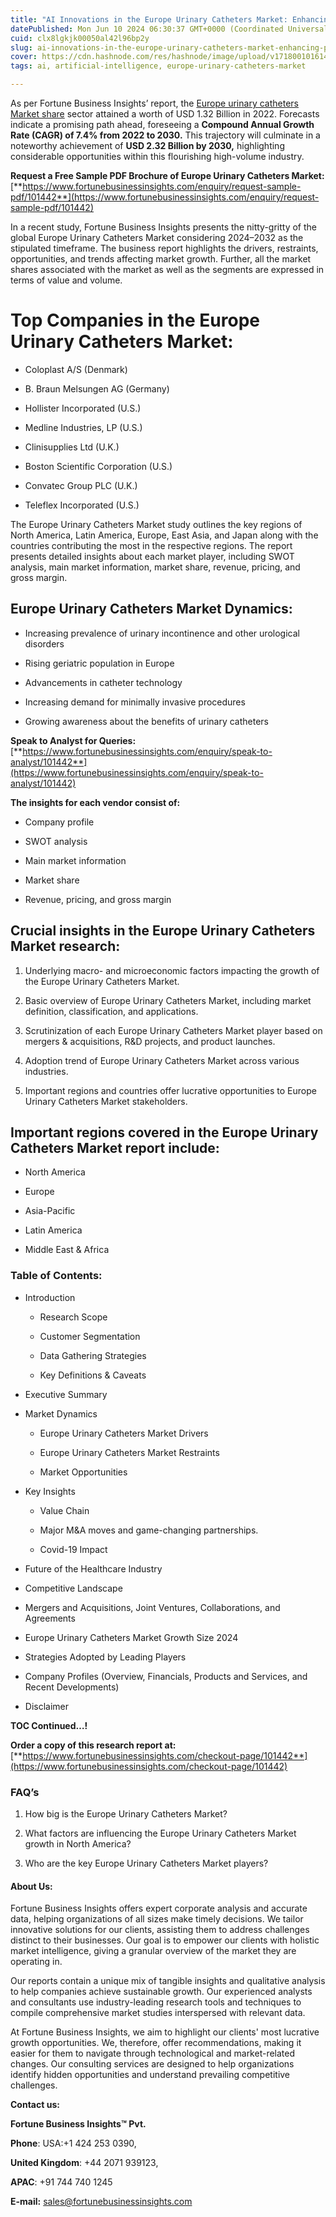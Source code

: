 ```yaml
---
title: "AI Innovations in the Europe Urinary Catheters Market: Enhancing Patient Care"
datePublished: Mon Jun 10 2024 06:30:37 GMT+0000 (Coordinated Universal Time)
cuid: clx8lgkjk00050al42l96bp2y
slug: ai-innovations-in-the-europe-urinary-catheters-market-enhancing-patient-care
cover: https://cdn.hashnode.com/res/hashnode/image/upload/v1718001016140/07988d70-5bec-4917-979e-6606a573a467.png
tags: ai, artificial-intelligence, europe-urinary-catheters-market

---
```


As per Fortune Business Insights’ report, the [Europe urinary catheters Market share](https://www.fortunebusinessinsights.com/industry-reports/europe-urinary-catheters-market-101442) sector attained a worth of USD 1.32 Billion in 2022. Forecasts indicate a promising path ahead, foreseeing a **Compound Annual Growth Rate (CAGR) of 7.4% from 2022 to 2030.** This trajectory will culminate in a noteworthy achievement of **USD 2.32 Billion by 2030,** highlighting considerable opportunities within this flourishing high-volume industry.

**Request a Free Sample PDF Brochure of Europe Urinary Catheters Market:** [**https://www.fortunebusinessinsights.com/enquiry/request-sample-pdf/101442**](https://www.fortunebusinessinsights.com/enquiry/request-sample-pdf/101442)

In a recent study, Fortune Business Insights presents the nitty-gritty of the global Europe Urinary Catheters Market considering 2024–2032 as the stipulated timeframe. The business report highlights the drivers, restraints, opportunities, and trends affecting market growth. Further, all the market shares associated with the market as well as the segments are expressed in terms of value and volume.

# **Top Companies in the Europe Urinary Catheters Market:**

* Coloplast A/S (Denmark)
    
* B. Braun Melsungen AG (Germany)
    
* Hollister Incorporated (U.S.)
    
* Medline Industries, LP (U.S.)
    
* Clinisupplies Ltd (U.K.)
    
* Boston Scientific Corporation (U.S.)
    
* Convatec Group PLC (U.K.)
    
* Teleflex Incorporated (U.S.)
    

The Europe Urinary Catheters Market study outlines the key regions of North America, Latin America, Europe, East Asia, and Japan along with the countries contributing the most in the respective regions. The report presents detailed insights about each market player, including SWOT analysis, main market information, market share, revenue, pricing, and gross margin.

## Europe Urinary Catheters Market **Dynamics**:

* Increasing prevalence of urinary incontinence and other urological disorders
    
* Rising geriatric population in Europe
    
* Advancements in catheter technology
    
* Increasing demand for minimally invasive procedures
    
* Growing awareness about the benefits of urinary catheters
    

**Speak to Analyst for Queries:** [**https://www.fortunebusinessinsights.com/enquiry/speak-to-analyst/101442**](https://www.fortunebusinessinsights.com/enquiry/speak-to-analyst/101442)

**The insights for each vendor consist of:**

* Company profile
    
* SWOT analysis
    
* Main market information
    
* Market share
    
* Revenue, pricing, and gross margin
    

## **Crucial insights in the Europe Urinary Catheters Market research:**

1. Underlying macro- and microeconomic factors impacting the growth of the Europe Urinary Catheters Market.
    
2. Basic overview of Europe Urinary Catheters Market, including market definition, classification, and applications.
    
3. Scrutinization of each Europe Urinary Catheters Market player based on mergers & acquisitions, R&D projects, and product launches.
    
4. Adoption trend of Europe Urinary Catheters Market across various industries.
    
5. Important regions and countries offer lucrative opportunities to Europe Urinary Catheters Market stakeholders.
    

## **Important regions covered in the Europe Urinary Catheters Market report include:**

* North America
    
* Europe
    
* Asia-Pacific
    
* Latin America
    
* Middle East & Africa
    

### **Table of Contents:**

* Introduction
    
    * Research Scope
        
    * Customer Segmentation
        
    * Data Gathering Strategies
        
    * Key Definitions & Caveats
        
* Executive Summary
    
* Market Dynamics
    
    * Europe Urinary Catheters Market Drivers
        
    * Europe Urinary Catheters Market Restraints
        
    * Market Opportunities
        
* Key Insights
    
    * Value Chain
        
    * Major M&A moves and game-changing partnerships.
        
    * Covid-19 Impact
        
* Future of the Healthcare Industry
    
* Competitive Landscape
    
* Mergers and Acquisitions, Joint Ventures, Collaborations, and Agreements
    
* Europe Urinary Catheters Market Growth Size 2024
    
* Strategies Adopted by Leading Players
    
* Company Profiles (Overview, Financials, Products and Services, and Recent Developments)
    
* Disclaimer
    

**TOC Continued…!**

**Order a copy of this research report at:** [**https://www.fortunebusinessinsights.com/checkout-page/101442**](https://www.fortunebusinessinsights.com/checkout-page/101442)

### **FAQ’s**

1. How big is the Europe Urinary Catheters Market?
    
2. What factors are influencing the Europe Urinary Catheters Market growth in North America?
    
3. Who are the key Europe Urinary Catheters Market players?
    

#### **About Us:**

Fortune Business Insights offers expert corporate analysis and accurate data, helping organizations of all sizes make timely decisions. We tailor innovative solutions for our clients, assisting them to address challenges distinct to their businesses. Our goal is to empower our clients with holistic market intelligence, giving a granular overview of the market they are operating in.

Our reports contain a unique mix of tangible insights and qualitative analysis to help companies achieve sustainable growth. Our experienced analysts and consultants use industry-leading research tools and techniques to compile comprehensive market studies interspersed with relevant data.

At Fortune Business Insights, we aim to highlight our clients' most lucrative growth opportunities. We, therefore, offer recommendations, making it easier for them to navigate through technological and market-related changes. Our consulting services are designed to help organizations identify hidden opportunities and understand prevailing competitive challenges.

**Contact us:**

**Fortune Business Insights™ Pvt.**

**Phone**: USA:+1 424 253 0390,

**United Kingdom**: +44 2071 939123,

**APAC**: +91 744 740 1245

**E-mail:** [sales@fortunebusinessinsights.com](mailto:sales@fortunebusinessinsights.com)